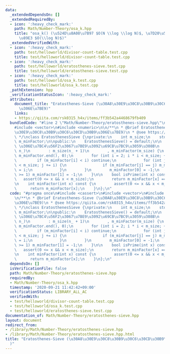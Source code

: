 ```yaml
---
data:
  _extendedDependsOn: []
  _extendedRequiredBy:
  - icon: ':heavy_check_mark:'
    path: Math/Number-Theory/osa_k.hpp
    title: "osa_k() (\u524D\u8A08\u7B97 $O(N \\log \\log N)$, \u7D20\u56E0\u6570\u5206\
      \u89E3 $O(\\log N)$)"
  _extendedVerifiedWith:
  - icon: ':heavy_check_mark:'
    path: test/helloworld/divisor-count-table.test.cpp
    title: test/helloworld/divisor-count-table.test.cpp
  - icon: ':heavy_check_mark:'
    path: test/helloworld/eratosthenes-sieve.test.cpp
    title: test/helloworld/eratosthenes-sieve.test.cpp
  - icon: ':heavy_check_mark:'
    path: test/helloworld/osa_k.test.cpp
    title: test/helloworld/osa_k.test.cpp
  _pathExtension: hpp
  _verificationStatusIcon: ':heavy_check_mark:'
  attributes:
    document_title: "Eratosthenes-Sieve (\u30A8\u30E9\u30C8\u30B9\u30C6\u30CD\u30B9\
      \u306E\u7BE9)"
    links:
    - https://qiita.com/rsk0315_h4x/items/ff3b542a4468679fb409
  bundledCode: "#line 2 \"Math/Number-Theory/eratosthenes-sieve.hpp\"\n#include <cassert>\n\
    #include <vector>\n#include <numeric>\n\n/**\n * @brief Eratosthenes-Sieve (\u30A8\
    \u30E9\u30C8\u30B9\u30C6\u30CD\u30B9\u306E\u7BE9)\n * @see https://qiita.com/rsk0315_h4x/items/ff3b542a4468679fb409\n\
    \ */\nclass EratosthenesSieve {\nprivate:\n    int m_size;\n    std::vector<int>\
    \ m_minFactor;\n\npublic:\n    EratosthenesSieve() = default;\n\n    // [0, n]\
    \ \u306E\u7BC4\u56F2\u3067\u7BE9\u3092\u69CB\u7BC9\u3059\u308B\n    explicit EratosthenesSieve(int\
    \ n_)\n        : m_size(n_ + 1)\n        , m_minFactor(m_size) {\n        std::iota(m_minFactor.begin(),\
    \ m_minFactor.end(), 0);\n        for (int i = 2; i * i < m_size; ++i) {\n   \
    \         if (m_minFactor[i] < i) continue;\n            for (int j = i * i; j\
    \ < m_size; j += i) {\n                if (m_minFactor[j] == j) m_minFactor[j]\
    \ = i;\n            }\n        }\n        m_minFactor[0] = -1;\n        if (n_\
    \ >= 1) m_minFactor[1] = -1;\n    }\n\n    bool isPrime(int x) const {\n     \
    \   assert(0 <= x && x < m_size);\n        return m_minFactor[x] == x;\n    }\n\
    \n    int minFactor(int x) const {\n        assert(0 <= x && x < m_size);\n  \
    \      return m_minFactor[x];\n    }\n};\n"
  code: "#pragma once\n#include <cassert>\n#include <vector>\n#include <numeric>\n\
    \n/**\n * @brief Eratosthenes-Sieve (\u30A8\u30E9\u30C8\u30B9\u30C6\u30CD\u30B9\
    \u306E\u7BE9)\n * @see https://qiita.com/rsk0315_h4x/items/ff3b542a4468679fb409\n\
    \ */\nclass EratosthenesSieve {\nprivate:\n    int m_size;\n    std::vector<int>\
    \ m_minFactor;\n\npublic:\n    EratosthenesSieve() = default;\n\n    // [0, n]\
    \ \u306E\u7BC4\u56F2\u3067\u7BE9\u3092\u69CB\u7BC9\u3059\u308B\n    explicit EratosthenesSieve(int\
    \ n_)\n        : m_size(n_ + 1)\n        , m_minFactor(m_size) {\n        std::iota(m_minFactor.begin(),\
    \ m_minFactor.end(), 0);\n        for (int i = 2; i * i < m_size; ++i) {\n   \
    \         if (m_minFactor[i] < i) continue;\n            for (int j = i * i; j\
    \ < m_size; j += i) {\n                if (m_minFactor[j] == j) m_minFactor[j]\
    \ = i;\n            }\n        }\n        m_minFactor[0] = -1;\n        if (n_\
    \ >= 1) m_minFactor[1] = -1;\n    }\n\n    bool isPrime(int x) const {\n     \
    \   assert(0 <= x && x < m_size);\n        return m_minFactor[x] == x;\n    }\n\
    \n    int minFactor(int x) const {\n        assert(0 <= x && x < m_size);\n  \
    \      return m_minFactor[x];\n    }\n};\n"
  dependsOn: []
  isVerificationFile: false
  path: Math/Number-Theory/eratosthenes-sieve.hpp
  requiredBy:
  - Math/Number-Theory/osa_k.hpp
  timestamp: '2020-09-21 11:42:42+09:00'
  verificationStatus: LIBRARY_ALL_AC
  verifiedWith:
  - test/helloworld/divisor-count-table.test.cpp
  - test/helloworld/osa_k.test.cpp
  - test/helloworld/eratosthenes-sieve.test.cpp
documentation_of: Math/Number-Theory/eratosthenes-sieve.hpp
layout: document
redirect_from:
- /library/Math/Number-Theory/eratosthenes-sieve.hpp
- /library/Math/Number-Theory/eratosthenes-sieve.hpp.html
title: "Eratosthenes-Sieve (\u30A8\u30E9\u30C8\u30B9\u30C6\u30CD\u30B9\u306E\u7BE9\
  )"
---
```


